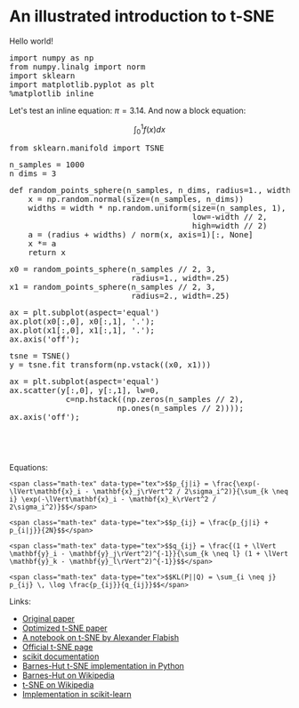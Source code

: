 # An illustrated introduction to t-SNE

Hello world!

<pre data-code-language="python"
     data-executable="true"
     data-type="programlisting">
import numpy as np
from numpy.linalg import norm
import sklearn
import matplotlib.pyplot as plt
%matplotlib inline
</pre>

Let's test an inline equation: <span class="math-tex" data-type="tex">$\pi=3.14$</span>. And now a block equation:

<span class="math-tex" data-type="tex">$$\int_0^1 f(x)dx$$</span>

<pre data-code-language="python"
     data-executable="true"
     data-type="programlisting">
from sklearn.manifold import TSNE
</pre>

<pre data-code-language="python"
     data-executable="true"
     data-type="programlisting">
n_samples = 1000
n_dims = 3
</pre>

<pre data-code-language="python"
     data-executable="true"
     data-type="programlisting">
def random_points_sphere(n_samples, n_dims, radius=1., width=0.):
    x = np.random.normal(size=(n_samples, n_dims))
    widths = width * np.random.uniform(size=(n_samples, 1), 
                                       low=-width // 2, 
                                       high=width // 2)
    a = (radius + widths) / norm(x, axis=1)[:, None]
    x *= a
    return x
</pre>

<pre data-code-language="python"
     data-executable="true"
     data-type="programlisting">
x0 = random_points_sphere(n_samples // 2, 3,
                          radius=1., width=.25)
x1 = random_points_sphere(n_samples // 2, 3,
                          radius=2., width=.25)
</pre>

<pre data-code-language="python"
     data-executable="true"
     data-type="programlisting">
ax = plt.subplot(aspect='equal')
ax.plot(x0[:,0], x0[:,1], '.');
ax.plot(x1[:,0], x1[:,1], '.');
ax.axis('off');
</pre>

<pre data-code-language="python"
     data-executable="true"
     data-type="programlisting">
tsne = TSNE()
y = tsne.fit_transform(np.vstack((x0, x1)))
</pre>

<pre data-code-language="python"
     data-executable="true"
     data-type="programlisting">
ax = plt.subplot(aspect='equal')
ax.scatter(y[:,0], y[:,1], lw=0,
            c=np.hstack((np.zeros(n_samples // 2),
                       np.ones(n_samples // 2))));
ax.axis('off');
</pre>

<pre data-code-language="python"
     data-executable="true"
     data-type="programlisting">

</pre>

<pre data-code-language="python"
     data-executable="true"
     data-type="programlisting">

</pre>

Equations:

```
<span class="math-tex" data-type="tex">$$p_{j|i} = \frac{\exp(-\lVert\mathbf{x}_i - \mathbf{x}_j\rVert^2 / 2\sigma_i^2)}{\sum_{k \neq i} \exp(-\lVert\mathbf{x}_i - \mathbf{x}_k\rVert^2 / 2\sigma_i^2)}$$</span>

<span class="math-tex" data-type="tex">$$p_{ij} = \frac{p_{j|i} + p_{i|j}}{2N}$$</span>

<span class="math-tex" data-type="tex">$$q_{ij} = \frac{(1 + \lVert \mathbf{y}_i - \mathbf{y}_j\rVert^2)^{-1}}{\sum_{k \neq l} (1 + \lVert \mathbf{y}_k - \mathbf{y}_l\rVert^2)^{-1}}$$</span>

<span class="math-tex" data-type="tex">$$KL(P||Q) = \sum_{i \neq j} p_{ij} \, \log \frac{p_{ij}}{q_{ij}}$$</span>
```

Links:

* [Original paper](http://jmlr.csail.mit.edu/papers/volume9/vandermaaten08a/vandermaaten08a.pdf)
* [Optimized t-SNE paper](http://lvdmaaten.github.io/publications/papers/JMLR_2014.pdf)
* [A notebook on t-SNE by Alexander Flabish](http://nbviewer.ipython.org/urls/gist.githubusercontent.com/AlexanderFabisch/1a0c648de22eff4a2a3e/raw/59d5bc5ed8f8bfd9ff1f7faa749d1b095aa97d5a/t-SNE.ipynb)
* [Official t-SNE page](http://lvdmaaten.github.io/tsne/)
* [scikit documentation](http://scikit-learn.org/stable/modules/generated/sklearn.manifold.TSNE.html)
* [Barnes-Hut t-SNE implementation in Python](https://github.com/danielfrg/tsne)
* [Barnes-Hut on Wikipedia](http://en.wikipedia.org/wiki/Barnes%E2%80%93Hut_simulation)
* [t-SNE on Wikipedia](http://en.wikipedia.org/wiki/T-distributed_stochastic_neighbor_embedding)
* [Implementation in scikit-learn](https://github.com/scikit-learn/scikit-learn/blob/master/sklearn/manifold/t_sne.py)
